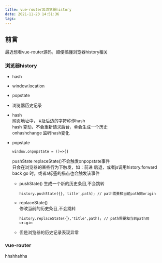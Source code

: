```yaml
---
title: vue-router及浏览器history
date: 2021-11-23 14:51:36
tags:
---
```


## 前言
最近想看vue-router源码，顺便搞懂浏览器history相关

### 浏览器history

+ hash
+ window.location
+ popstate
+ 浏览器历史记录
  
  
  

+ hash  
  网页地址中， #及后边的字符称作hash  
  hash 变动，不会重新请求后台，单会生成一个历史  
  onhashchange 监听hash变化

+ popstate  
  ~~~~
  window.onpopstate = ()=>{}
  ~~~~

  pushState replaceState()不会触发onpopstate事件  
  只会在浏览器的某些行为下触发，如：前进 后退，或者js调用history.forward back go 时，或者a标签的描点也会触发该事件  
    - pushState()
      生成一个新的历史条目,不会跳转  
      ~~~~
      history.pushState({},'title',path); // path需要和当前path同origin
      ~~~~
    - replaceState()  
      修改当前的历史条目,不会跳转  
      ~~~~
      history.replaceState({},'title',path); // path需要和当前path同origin
      ~~~~
    - 但是浏览器的历史记录表现异常

  

### vue-router


hhahhahha 